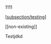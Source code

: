 1111

[[subsection/testing]]

[[non-existing]]

Testjdkd

[//begin]: # "Autogenerated link references for markdown compatibility"
[subsection/testing]: subsection/testing.md "testing"
[//end]: # "Autogenerated link references"